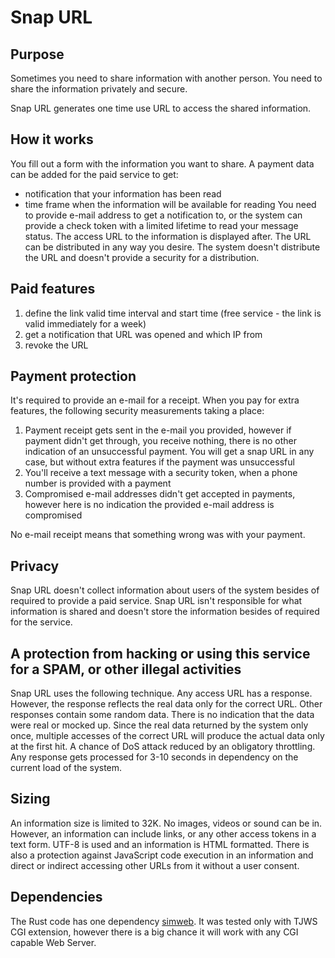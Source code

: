 # Snap URL

## Purpose

Sometimes you need to share information with another person. You need to share the information privately and secure.

Snap URL generates one time use URL to access the shared information.

## How it works
You fill out a form with the information you want to share. A payment data can be added for the paid service to get:
- notification that your information has been read
- time frame when the information will be available for reading
You need to provide e-mail address to get a notification to, or the system can provide a check token with
a limited lifetime to read your message status. 
The access URL to the information is displayed after.
The URL can be distributed in any way you desire. The system doesn't distribute the URL
and doesn't provide a security for a distribution.

## Paid features
1. define the link valid time interval and start time (free service - the link is valid immediately for a week)
2. get a notification that URL was opened and which IP from
3. revoke the URL

## Payment protection
It's required to provide an e-mail for a receipt.
When you pay for extra features, the following security measurements taking a place:
1. Payment receipt gets sent in the e-mail you provided, however if payment didn't get through, you receive nothing,
there is no other indication of an unsuccessful payment. You will get a snap URL in any case, but without extra features
 if the payment was unsuccessful
2. You'll receive a text message with a security token, when a phone number is provided with a payment
3. Compromised e-mail addresses didn't get accepted in payments, however here is no indication the provided e-mail address is compromised

No e-mail receipt means that something  wrong was with your payment.

## Privacy
Snap URL doesn't collect information about users of the system besides of required to provide a paid service.
Snap URL isn't responsible for what information is shared and doesn't store the information besides of required for the service.


## A protection from hacking or using this service for a SPAM, or other illegal activities
Snap URL uses the following technique. Any access URL has a response. However, the response reflects the real data only
for the correct URL. Other responses contain some random data. There is no indication that the data were real or mocked up.
Since the real data returned by the system only once, multiple accesses of the correct URL will produce the actual data
only at the first hit.
A chance of DoS attack reduced by an obligatory throttling. Any response gets processed for 3-10 seconds in dependency on the 
current load of the system.

## Sizing
An information size is limited to 32K. No images, videos or sound can be in. However, an information can include links, or any other access tokens
in a text form. UTF-8 is used and an information is HTML formatted. There is also a protection against JavaScript code
execution in an information and direct or indirect accessing other URLs from it without a user consent.

## Dependencies
The Rust code has one dependency [simweb](https://github.com/vernisaz/simweb). It was tested only with TJWS CGI extension, however there
is a big chance it will work with any CGI capable Web Server.